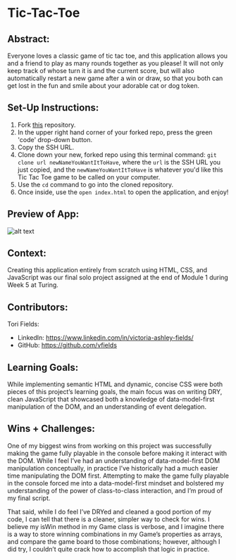 # Tic-Tac-Toe

## Abstract:
Everyone loves a classic game of tic tac toe, and this application allows you and a friend to play as many rounds together as you please! It will not only keep track of whose turn it is and the current score, but will also automatically restart a new game after a win or draw, so that you both can get lost in the fun and smile about your adorable cat or dog token.

## Set-Up Instructions:
1. Fork [this](https://github.com/vfields/tic-tac-toe) repository.
2. In the upper right hand corner of your forked repo, press the green 'code' drop-down button.
3. Copy the SSH URL.
4. Clone down your new, forked repo using this terminal command: <code>git clone url newNameYouWantItToHave</code>, where the <code>url</code> is the SSH URL you just copied, and the <code>newNameYouWantItToHave</code> is whatever you'd like this Tic Tac Toe game to be called on your computer.
5. Use the <code>cd</code> command to go into the cloned repository.
6. Once inside, use the <code>open index.html</code> to open the application, and enjoy!

## Preview of App:

![alt text](https://user-images.githubusercontent.com/103962335/183304656-da8bdc76-4fb0-45a3-b044-097eea801a6e.png "Tic-Tac-Toe Preview")

## Context:
Creating this application entirely from scratch using HTML, CSS, and JavaScript was our final solo project assigned at the end of Module 1 during Week 5 at Turing.

## Contributors:
Tori Fields:
* LinkedIn: https://www.linkedin.com/in/victoria-ashley-fields/
* GitHub: https://github.com/vfields

## Learning Goals:
While implementing semantic HTML and dynamic, concise CSS were both pieces of this project’s learning goals, the main focus was on writing DRY, clean JavaScript that showcased both a knowledge of data-model-first manipulation of the DOM, and an understanding of event delegation.

## Wins + Challenges:
One of my biggest wins from working on this project was successfully making the game fully playable in the console before making it interact with the DOM. While I feel I’ve had an understanding of data-model-first DOM manipulation conceptually, in practice I’ve historically had a much easier time manipulating the DOM first. Attempting to make the game fully playable in the console forced me into a data-model-first mindset and bolstered my understanding of the power of class-to-class interaction, and I’m proud of my final script.

That said, while I do feel I’ve DRYed and cleaned a good portion of my code, I can tell that there is a cleaner, simpler way to check for wins. I believe my isWin method in my Game class is verbose, and I imagine there is a way to store winning combinations in my Game’s properties as arrays, and compare the game board to those combinations; however, although I did try, I couldn’t quite crack how to accomplish that logic in practice.
